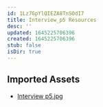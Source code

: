 ```yaml
---
id: 1Lz7GpYlQIEZA8TnSOdI7
title: Interview_p5 Resources
desc: ''
updated: 1645225706396
created: 1645225706396
stub: false
isDir: true
---
```

## Imported Assets
- [Interview p5.jpg](/assets/interview-p5-mCis2nyHHneo.jpg)
